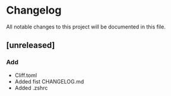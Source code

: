 # Changelog

All notable changes to this project will be documented in this file.

## [unreleased]

### Add

- Cliff.toml
- Added fist CHANGELOG.md
- Added .zshrc

<!-- generated by git-cliff -->
